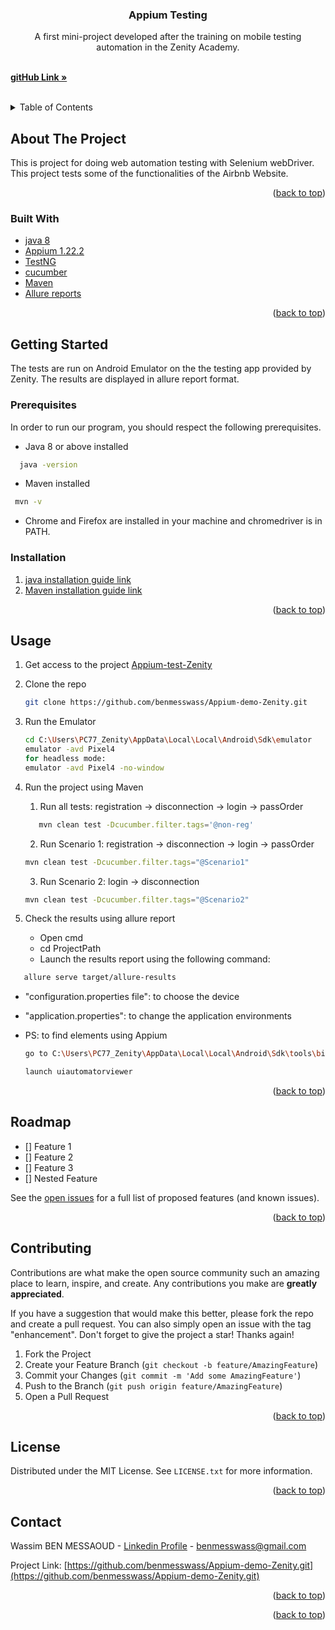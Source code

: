 <h3 align="center">Appium Testing</h3>

  <p align="center">
A first mini-project developed after the training on mobile testing automation in the Zenity Academy.
</p>
    <br />
    <a href="https://github.com/benmesswass/Appium-demo-Zenity.git"><strong>gitHub Link »</strong></a>
    <br />
    <br />

   </p>



<!-- TABLE OF CONTENTS -->
<details>
  <summary>Table of Contents</summary>
  <ol>
    <li>
      <a href="#about-the-project">About The Project</a>
      <ul>
        <li><a href="#built-with">Built With</a></li>
      </ul>
    </li>
    <li>
      <a href="#getting-started">Getting Started</a>
      <ul>
        <li><a href="#prerequisites">Prerequisites</a></li>
        <li><a href="#installation">Installation</a></li>
      </ul>
    </li>
    <li><a href="#usage">Usage</a></li>
    <li><a href="#roadmap">Roadmap</a></li>
    <li><a href="#contributing">Contributing</a></li>
    <li><a href="#license">License</a></li>
    <li><a href="#contact">Contact</a></li>
    <li><a href="#acknowledgments">Acknowledgments</a></li>
  </ol>
</details>



<!-- ABOUT THE PROJECT -->
## About The Project

This is project for doing web automation testing with Selenium webDriver. This project tests some of the functionalities of the Airbnb Website.
<p align="right">(<a href="#top">back to top</a>)</p>



### Built With

* [java 8](https://www.oracle.com/java/technologies/java8.html)
* [Appium 1.22.2](https://appium.io/downloads.html )
* [TestNG](https://testng.org/doc/)
* [cucumber](https://cucumber.io/docs/guides/browser-automation/)
* [Maven](https://maven.apache.org/download.cgi)
* [Allure reports](https://docs.qameta.io/allure/)



<p align="right">(<a href="#top">back to top</a>)</p>



<!-- GETTING STARTED -->
## Getting Started

The tests are run on Android Emulator on the the testing app provided by Zenity.
The results are displayed in allure report format.


### Prerequisites
In order to run our program, you should respect the following prerequisites.
* Java 8 or above installed
```sh
  java -version
  ```
* Maven installed
 ```sh
  mvn -v
  ```
* Chrome and Firefox are installed in your machine and chromedriver is in PATH.


### Installation
1. [java installation guide link](https://www.google.com/search?q=java+installation&rlz=1C1CHZN_frFR980FR980&oq=java+installation&aqs=chrome..69i57.3287j0j1&sourceid=chrome&ie=UTF-8)
2. [Maven installation guide link](https://www.google.com/search?q=maven+install+windows&rlz=1C1CHZN_frFR980FR980&oq=maven+install+windows&aqs=chrome..69i57j0i13i30j0i10i22i30j0i22i30j0i8i13i30j0i8i10i13i30.4671j0j1&sourceid=chrome&ie=UTF-8)


<p align="right">(<a href="#top">back to top</a>)</p>



<!-- USAGE EXAMPLES -->
## Usage

1. Get access to the project  [Appium-test-Zenity](https://github.com/benmesswass/Appium-demo-Zenity.git)
2. Clone the repo
   ```sh
   git clone https://github.com/benmesswass/Appium-demo-Zenity.git
   ```
3. Run the Emulator
   ```sh
   cd C:\Users\PC77_Zenity\AppData\Local\Local\Android\Sdk\emulator
   emulator -avd Pixel4
   for headless mode: 
   emulator -avd Pixel4 -no-window
   ```

4. Run the project using Maven 
   1. Run all tests:
      registration -> disconnection -> login -> passOrder
   ```sh
      mvn clean test -Dcucumber.filter.tags='@non-reg'
   ```
   
   2. Run Scenario 1: 
   registration -> disconnection -> login -> passOrder
   ```sh
   mvn clean test -Dcucumber.filter.tags="@Scenario1"
   ```
   3. Run Scenario 2:
      login -> disconnection
   ```sh
   mvn clean test -Dcucumber.filter.tags="@Scenario2"
   ```
   
6. Check the results using allure report
    * Open cmd
    * cd ProjectPath
    * Launch the results report using the following command:
```sh
   allure serve target/allure-results
   ```

* "configuration.properties file":  to choose the device
* "application.properties":  to change the application environments


* PS: to find elements using Appium
   ```sh
   go to C:\Users\PC77_Zenity\AppData\Local\Local\Android\Sdk\tools\bin
  
   launch uiautomatorviewer  
   ```

<p align="right">(<a href="#top">back to top</a>)</p>



<!-- ROADMAP -->
## Roadmap

- [] Feature 1
- [] Feature 2
- [] Feature 3
- [] Nested Feature

See the [open issues](https://github.com/github_username/repo_name/issues) for a full list of proposed features (and known issues).

<p align="right">(<a href="#top">back to top</a>)</p>



<!-- CONTRIBUTING -->
## Contributing

Contributions are what make the open source community such an amazing place to learn, inspire, and create. Any contributions you make are **greatly appreciated**.

If you have a suggestion that would make this better, please fork the repo and create a pull request. You can also simply open an issue with the tag "enhancement".
Don't forget to give the project a star! Thanks again!

1. Fork the Project
2. Create your Feature Branch (`git checkout -b feature/AmazingFeature`)
3. Commit your Changes (`git commit -m 'Add some AmazingFeature'`)
4. Push to the Branch (`git push origin feature/AmazingFeature`)
5. Open a Pull Request

<p align="right">(<a href="#top">back to top</a>)</p>



<!-- LICENSE -->
## License

Distributed under the MIT License. See `LICENSE.txt` for more information.

<p align="right">(<a href="#top">back to top</a>)</p>



<!-- CONTACT -->
## Contact

Wassim BEN MESSAOUD - [Linkedin Profile](https://www.linkedin.com/in/wassimbenmessaoud/) - benmesswass@gmail.com

Project Link: [https://github.com/benmesswass/Appium-demo-Zenity.git](https://github.com/benmesswass/Appium-demo-Zenity.git)

<p align="right">(<a href="#top">back to top</a>)</p>



<p align="right">(<a href="#top">back to top</a>)</p>



<!-- MARKDOWN LINKS & IMAGES -->
<!-- https://www.markdownguide.org/basic-syntax/#reference-style-links -->
[contributors-shield]: https://img.shields.io/github/contributors/github_username/repo_name.svg?style=for-the-badge
[contributors-url]: https://github.com/github_username/repo_name/graphs/contributors
[forks-shield]: https://img.shields.io/github/forks/github_username/repo_name.svg?style=for-the-badge
[forks-url]: https://github.com/github_username/repo_name/network/members
[stars-shield]: https://img.shields.io/github/stars/github_username/repo_name.svg?style=for-the-badge
[stars-url]: https://github.com/github_username/repo_name/stargazers
[issues-shield]: https://img.shields.io/github/issues/github_username/repo_name.svg?style=for-the-badge
[issues-url]: https://github.com/github_username/repo_name/issues
[license-shield]: https://img.shields.io/github/license/github_username/repo_name.svg?style=for-the-badge
[license-url]: https://github.com/github_username/repo_name/blob/master/LICENSE.txt
[linkedin-shield]: https://img.shields.io/badge/-LinkedIn-black.svg?style=for-the-badge&logo=linkedin&colorB=555
[linkedin-url]: https://linkedin.com/in/linkedin_username
[product-screenshot]: images/screenshot.png


